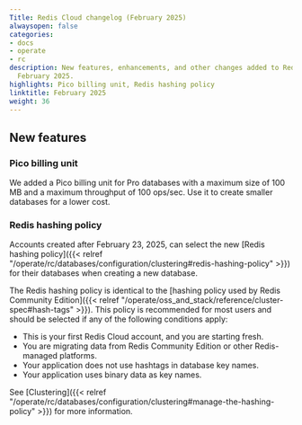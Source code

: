 ```yaml
---
Title: Redis Cloud changelog (February 2025)
alwaysopen: false
categories:
- docs
- operate
- rc
description: New features, enhancements, and other changes added to Redis Cloud during
  February 2025.
highlights: Pico billing unit, Redis hashing policy
linktitle: February 2025
weight: 36
---
```


## New features

### Pico billing unit

We added a Pico billing unit for Pro databases with a maximum size of 100 MB and a maximum throughput of 100 ops/sec. Use it to create smaller databases for a lower cost.

### Redis hashing policy

Accounts created after February 23, 2025, can select the new [Redis hashing policy]({{< relref "/operate/rc/databases/configuration/clustering#redis-hashing-policy" >}}) for their databases when creating a new database. 

The Redis hashing policy is identical to the [hashing policy used by Redis Community Edition]({{< relref "/operate/oss_and_stack/reference/cluster-spec#hash-tags" >}}). This policy is recommended for most users and should be selected if any of the following conditions apply:
- This is your first Redis Cloud account, and you are starting fresh.
- You are migrating data from Redis Community Edition or other Redis-managed platforms.
- Your application does not use hashtags in database key names.
- Your application uses binary data as key names.

See [Clustering]({{< relref "/operate/rc/databases/configuration/clustering#manage-the-hashing-policy" >}}) for more information.
